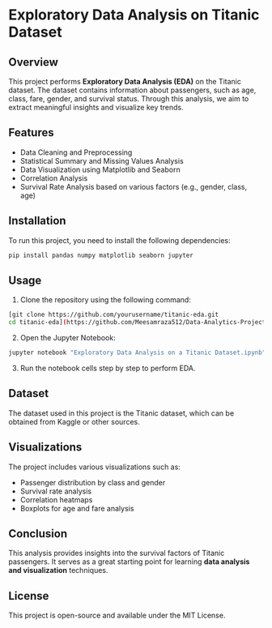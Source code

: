 
# Exploratory Data Analysis on Titanic Dataset

## Overview
This project performs **Exploratory Data Analysis (EDA)** on the Titanic dataset. The dataset contains information about passengers, such as age, class, fare, gender, and survival status. Through this analysis, we aim to extract meaningful insights and visualize key trends.

## Features
- Data Cleaning and Preprocessing
- Statistical Summary and Missing Values Analysis
- Data Visualization using Matplotlib and Seaborn
- Correlation Analysis
- Survival Rate Analysis based on various factors (e.g., gender, class, age)

## Installation
To run this project, you need to install the following dependencies:
```bash
pip install pandas numpy matplotlib seaborn jupyter
```

## Usage
1. Clone the repository using the following command:
```bash
[git clone https://github.com/yourusername/titanic-eda.git
cd titanic-eda](https://github.com/Meesamraza512/Data-Analytics-Project/blob/57224e5483661fb895a628184f9c26ab75a9efdd/Exploratory%20Data%20Analysis%20on%20a%20Titanic%20Dataset.ipynb)
```
2. Open the Jupyter Notebook:
```bash
jupyter notebook "Exploratory Data Analysis on a Titanic Dataset.ipynb"
```
3. Run the notebook cells step by step to perform EDA.

## Dataset
The dataset used in this project is the Titanic dataset, which can be obtained from Kaggle or other sources.

## Visualizations
The project includes various visualizations such as:
- Passenger distribution by class and gender
- Survival rate analysis
- Correlation heatmaps
- Boxplots for age and fare analysis

## Conclusion
This analysis provides insights into the survival factors of Titanic passengers. It serves as a great starting point for learning **data analysis and visualization** techniques.

## License
This project is open-source and available under the MIT License.

